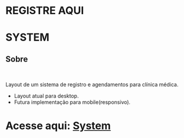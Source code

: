 

 <br>
 <h1> REGISTRE AQUI  </h1> 
 <h1> SYSTEM </h1>
 
<h2>Sobre</h2>
<br>

<p>Layout de um sistema de registro e agendamentos para clínica médica. </p>

- Layout atual para desktop.
- Futura implementação para mobile(responsivo).

Acesse aqui: 
[System](https://laura-fg.github.io/System/)
=======
